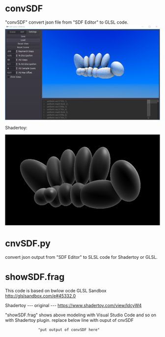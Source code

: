 # convSDF

"convSDF" convert json file from "SDF Editor" to GLSL code.
![alt text](https://github.com/ultrahamlet/convSDF/blob/main/blob.jpg?raw=true)

Shadertoy:

![alt text](https://github.com/ultrahamlet/convSDF/blob/main/shadertoy.jpg?raw=true)

# cnvSDF.py

convert json output from "SDF Editor" to SLSL code for Shadertoy or GLSL.




# showSDF.frag

This code is based on bwlow ocde
GLSL Sandbox
http://glslsandbox.com/e#45332.0

Shadertoy --- original ---
https://www.shadertoy.com/view/ldcyW4

"showSDF.frag" shows above modeling with Visual Studio Code and so on  with Shadertoy plugin.
replace below line with ouput of cnvSDF


                   "put output of convSDF here"                                  

